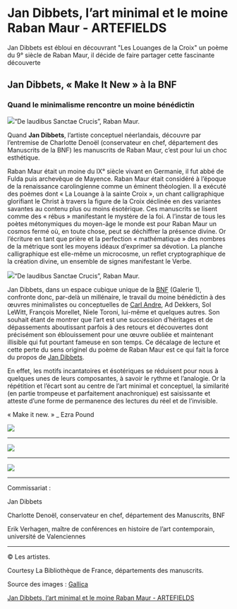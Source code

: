 # Jan Dibbets, l’art minimal et le moine Raban Maur - ARTEFIELDS
Jan Dibbets est ébloui en découvrant "Les Louanges de la Croix" un poème du 9° siècle de Raban Maur, il décide de faire partager cette fascinante découverte
## Jan Dibbets, « Make It New » à la BNF

### Quand le minimalisme rencontre un moine bénédictin

![](Jan%20Dibbets,%20l%E2%80%99art%20minimal%20et%20le%20moine%20Raban%20Maur%20-%20ARTEFIELDS/jan-dibbets_raban-maur_bnf.jpg)“De laudibus Sanctae Crucis”, Raban Maur.

Quand **Jan Dibbets**, l’artiste conceptuel néerlandais, découvre par l’entremise de Charlotte Denoël (conservateur en chef, département des Manuscrits de la BNF) les manuscrits de Raban Maur, c’est pour lui un choc esthétique.

Raban Maur était un moine du IX° siècle vivant en Germanie, il fut abbé de Fulda puis archevêque de Mayence. Raban Maur était considéré à l’époque de la renaissance carolingienne comme un éminent théologien. Il a exécuté des poèmes dont « La Louange à la sainte Croix », un chant calligraphique glorifiant le Christ à travers la figure de la Croix déclinée en des variantes savantes au contenu plus ou moins ésotérique. Ces manuscrits se lisent comme des « rébus » manifestant le mystère de la foi. A l’instar de tous les poètes métonymiques du moyen-âge le monde est pour Raban Maur un cosmos fermé où, en toute chose, peut se déchiffrer la présence divine. Or l’écriture en tant que prière et la perfection « mathématique » des nombres de la métrique sont les moyens idéaux d’exprimer sa dévotion. La planche calligraphique est elle-même un microcosme, un reflet cryptographique de la création divine, un ensemble de signes manifestant le Verbe.

![](Jan%20Dibbets,%20l%E2%80%99art%20minimal%20et%20le%20moine%20Raban%20Maur%20-%20ARTEFIELDS/jan-dibbets_raban-maur_bnf.002.jpg)“De laudibus Sanctae Crucis”, Raban Maur.

Jan Dibbets, dans un espace cubique unique de la [BNF](http://clicky.me/lk-af-make-it-new?ref=artefields.net) (Galerie 1), confronte donc, par-delà un millénaire, le travail du moine bénédictin à des œuvres minimalistes ou conceptuelles de [Carl Andre](https://www.artefields.net/../art-moderne/carl-andre/), Ad Dekkers, Sol LeWitt, François Morellet, Niele Toroni, lui-même et quelques autres. Son souhait étant de montrer que l’art est une succession d’héritages et de dépassements aboutissant parfois à des retours et découvertes dont précisément son éblouissement pour une œuvre oubliée et maintenant illisible qui fut pourtant fameuse en son temps. Ce décalage de lecture et cette perte du sens originel du poème de Raban Maur est ce qui fait la force du propos de [Jan Dibbets](https://www.artefields.net/../exposition/photographie-et-pandora/).

En effet, les motifs incantatoires et ésotériques se réduisent pour nous à quelques unes de leurs composantes, à savoir le rythme et l’analogie. Or la répétition et l’écart sont au centre de l’art minimal et conceptuel, la similarité (en partie trompeuse et parfaitement anachronique) est saisissante et atteste d’une forme de permanence des lectures du réel et de l’invisible.

« Make it new. » _ Ezra Pound

![](Jan%20Dibbets,%20l%E2%80%99art%20minimal%20et%20le%20moine%20Raban%20Maur%20-%20ARTEFIELDS/jan-dibbets_raban-maur-bnf-make-it-new-6.jpg)

---

![](Jan%20Dibbets,%20l%E2%80%99art%20minimal%20et%20le%20moine%20Raban%20Maur%20-%20ARTEFIELDS/jan-dibbets_raban-maur-bnf-make-it-new-7.jpg)

---

![](Jan%20Dibbets,%20l%E2%80%99art%20minimal%20et%20le%20moine%20Raban%20Maur%20-%20ARTEFIELDS/jan-dibbets_raban-maur-bnf-make-it-new-8.jpg)

---

Commissariat :

Jan Dibbets

Charlotte Denoël, conservateur en chef, département des Manuscrits, BNF

Erik Verhagen, maître de conférences en histoire de l’art contemporain, université de Valenciennes

---

© Les artistes.

Courtesy La Bibliothèque de France, départements des manuscrits.

Source des images : [Gallica](http://clicky.me/lk-make-it-new-gallica?ref=artefields.net)

[Jan Dibbets, l’art minimal et le moine Raban Maur - ARTEFIELDS](https://www.artefields.net/jan-dibbets-raban-maur-bnf/)